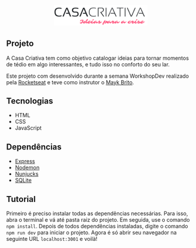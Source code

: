 <h1 align="center">
    <img alt="Casa Criativa" title="#delicinha" src="./public/logo.png" width="250px" />
</h1>

## Projeto

A Casa Criativa tem como objetivo catalogar ideias para tornar momentos de tédio em algo interessantes, e tudo isso no conforto do seu lar. 

Este projeto com desenvolvido durante a semana WorkshopDev realizado pela [Rocketseat](https://rocketseat.com.br/) e teve como instrutor o [Mayk Brito](github.com/maykbrito/).

## Tecnologias

* HTML
* CSS
* JavaScript

## Dependências

* [Express](expressjs.com)
* [Nodemon](https://nodemon.io/)
* [Nunjucks](https://www.npmjs.com/package/nunjucks)
* [SQLite](https://www.npmjs.com/package/sqlite3)

## Tutorial

Primeiro é preciso instalar todas as dependências necessárias. Para isso, abra o terminal e vá até pasta raiz do projeto. Em seguida, use o comando `npm install`. Depois de todos dependências instaladas, digite o comando `npm run dev` para iniciar o projeto. Agora é só abrir seu navegador na seguinte URL `localhost:3001` e voilà!

